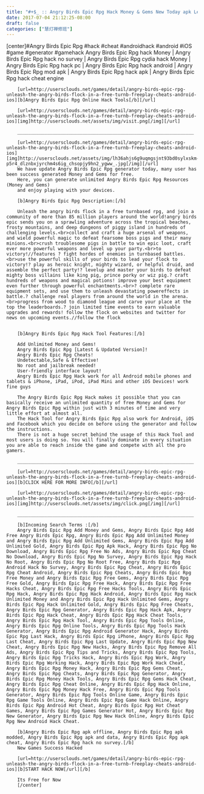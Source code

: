 ```yaml
---
title: "#+$_ :: Angry Birds Epic Rpg Hack Money & Gems New Today apk Legit"
date: 2017-07-04 21:12:25-08:00
draft: false
categories: ["慧灯禅修班"]
---
```

[center]#Angry Birds Epic Rpg #hack #cheat #androidhack #android #iOS #game #generator #gamehack
        Angry Birds Epic Rpg hack Money | Angry Birds Epic Rpg hack no survey | Angry Birds Epic Rpg cydia hack Money | Angry Birds Epic Rpg hack pc | Angry Birds Epic Rpg hack android | Angry Birds Epic Rpg mod apk | Angry Birds Epic Rpg hack apk | Angry Birds Epic Rpg hack cheat engine

        [url=http://usersclouds.net/games/detail/angry-birds-epic-rpg-unleash-the-angry-birds-flock-in-a-free-turnb-freeplay-cheats-android-ios][b]Angry Birds Epic Rpg Online Hack Tools[/b][/url]

        [url=http://usersclouds.net/games/detail/angry-birds-epic-rpg-unleash-the-angry-birds-flock-in-a-free-turnb-freeplay-cheats-android-ios][img]http://usersclouds.net/assets/img/visit.png[/img][/url]

        _________________________________________________________________

        [url=http://usersclouds.net/games/detail/angry-birds-epic-rpg-unleash-the-angry-birds-flock-in-a-free-turnb-freeplay-cheats-android-ios][img]http://usersclouds.net/assets/img/lh36ahjs6g9uqmgsjnt93bd0sylxskm-p5r4_dlznbxjyrchm4s6ig_chsopjy9hn2_ygww_.jpg[/img][/url]
        We have update Angry Birds Epic Rpg generator today, many user has been success generated Money and Gems for free.
        Here, you can generate unlimited Angry Birds Epic Rpg Resources (Money and Gems)
        and enjoy playing with your devices.

        [b]Angry Birds Epic Rpg Description:[/b]

        Unleash the angry birds flock in a free turnbased rpg, and join a community of more than 85 million players around the world!angry birds epic sends you on a sprawling adventure across the tropical beaches, frosty mountains, and deep dungeons of piggy island in hundreds of challenging levels.<br>collect and craft a huge arsenal of weapons, and wield powerful magic to defeat fearsome boss pigs and their many minions.<br>crush troublesome pigs in battle to win epic loot, craft ever more powerful weapons and level up your party.<br>to victory!//features ? fight hordes of enemies in turnbased battles.<br>use the powerful skills of your birds to lead your flock to victory!? play as heroic knight, mighty wizard, or helpful druid, and assemble the perfect party!? levelup and master your birds to defeat mighty boss villains like king pig, prince porky or wiz pig.? craft hundreds of weapons and magical potions! improve your best equipment even further through powerful enchantments.<br>? complete rare equipment sets, and use them to unleash devastating powereffects in battle.? challenge real players from around the world in the arena.<br>progress from wood to diamond league and carve your place at the top the leaderboards.? join limited time events to earn valuable upgrades and rewards! follow the flock on websites and twitter for news on upcoming events.//follow the flock


        [b]Angry Birds Epic Rpg Hack Tool Features:[/b]

        Add Unlimited Money and Gems!
        Angry Birds Epic Rpg [Latest & Updated Version]!
        Angry Birds Epic Rpg Cheats!
        Undetectable,Safe & Effective!
        No root and jailbreak needed!
        User-friendly interface layout!
        Angry Birds Epic Rpg Hack work for all Android mobile phones and tablets & iPhone, iPad, iPod, iPad Mini and other iOS Devices! work fine guys

        The Angry Birds Epic Rpg Hack makes it possible that you can basically receive an unlimited quantity of free Money and Gems for Angry Birds Epic Rpg within just with 3 minutes of time and very little effort at almost all.
        The Hack Tool for Angry Birds Epic Rpg also work for Android, iOS and Facebook which you decide on before using the generator and follow the instructions.
        There is not a huge secret behind the usage of this Hack Tool and most users is doing so. You will finally dominate in every situation you are able to reach inside the game and compete with all the pro gamers.

        _________________________________________________________________

        [url=http://usersclouds.net/games/detail/angry-birds-epic-rpg-unleash-the-angry-birds-flock-in-a-free-turnb-freeplay-cheats-android-ios][b]CLICK HERE FOR MORE INFO[/b][/url]

        [url=http://usersclouds.net/games/detail/angry-birds-epic-rpg-unleash-the-angry-birds-flock-in-a-free-turnb-freeplay-cheats-android-ios][img]http://usersclouds.net/assets/img/click.png[/img][/url]

        _________________________________________________________________

        [b]Incoming Search Terms :[/b]
        Angry Birds Epic Rpg Add Money and Gems, Angry Birds Epic Rpg Add Free Angry Birds Epic Rpg, Angry Birds Epic Rpg Add Unlimited Money and Angry Birds Epic Rpg Add Unlimited Gems, Angry Birds Epic Rpg Add Unlimited Gold, Angry Birds Epic Rpg Apk Hack, Angry Birds Epic Rpg No Download, Angry Birds Epic Rpg Free No Ads, Angry Birds Epic Rpg Cheat No Download, Angry Birds Epic Rpg No Survey, Angry Birds Epic Rpg Hack No Root, Angry Birds Epic Rpg No Root Free, Angry Birds Epic Rpg Android Hack No Survey, Angry Birds Epic Rpg Cheat, Angry Birds Epic Rpg Cheat Android, Angry Birds Epic Rpg Cheats, Angry Birds Epic Rpg Free Money and Angry Birds Epic Rpg Free Gems, Angry Birds Epic Rpg Free Gold, Angry Birds Epic Rpg Free Hack, Angry Birds Epic Rpg Free Hacks Cheat, Angry Birds Epic Rpg Free Hacks Tools, Angry Birds Epic Rpg Hack, Angry Birds Epic Rpg Hack Android, Angry Birds Epic Rpg Hack Unlimited Money and Angry Birds Epic Rpg Hack Unlimited Gems, Angry Birds Epic Rpg Hack Unlimited Gold, Angry Birds Epic Rpg Free Cheats, Angry Birds Epic Rpg Generator, Angry Birds Epic Rpg Hack Apk, Angry Birds Epic Rpg Hack Cheat, Angry Birds Epic Rpg Hack Cheat Tools, Angry Birds Epic Rpg Hack Tool, Angry Birds Epic Rpg Tools Online, Angry Birds Epic Rpg Online Tools, Angry Birds Epic Rpg Tools Hack Generator, Angry Birds Epic Rpg Android Generator Hack, Angry Birds Epic Rpg Last Hack, Angry Birds Epic Rpg iPhone, Angry Birds Epic Rpg Last Cheat, Angry Birds Epic Rpg Last Update, Angry Birds Epic Rpg New Cheat, Angry Birds Epic Rpg New Hacks, Angry Birds Epic Rpg Remove All Ads, Angry Birds Epic Rpg Tips and Tricks, Angry Birds Epic Rpg Tools, Angry Birds Epic Rpg Tricks Hack, Angry Birds Epic Rpg Work, Angry Birds Epic Rpg Working Hack, Angry Birds Epic Rpg Work Hack Cheat, Angry Birds Epic Rpg Money Hack, Angry Birds Epic Rpg Gems Cheat, Angry Birds Epic Rpg Cheats, Angry Birds Epic Rpg Generator, Angry Birds Epic Rpg Money Hack Tools, Angry Birds Epic Rpg Gems Hack Cheat, Angry Birds Epic Rpg Cheat Online, Angry Birds Epic Rpg Hack Online, Angry Birds Epic Rpg Money Hack Free, Angry Birds Epic Rpg Tools Generator, Angry Birds Epic Rpg Tools Online Game, Angry Birds Epic Rpg Game Tools Online, Angry Birds Epic Rpg Game Hack Online, Angry Birds Epic Rpg Android Hot Cheat, Angry Birds Epic Rpg Hot Cheat Games, Angry Birds Epic Rpg Games Generator Hot, Angry Birds Epic Rpg New Generator, Angry Birds Epic Rpg New Hack Online, Angry Birds Epic Rpg New Android Hack Cheat.

        [b]Angry Birds Epic Rpg apk offline, Angry Birds Epic Rpg apk modded, Angry Birds Epic Rpg apk and data, Angry Birds Epic Rpg apk cheat, Angry Birds Epic Rpg hack no survey.[/b]
        New Games Success Hacked

        [url=http://usersclouds.net/games/detail/angry-birds-epic-rpg-unleash-the-angry-birds-flock-in-a-free-turnb-freeplay-cheats-android-ios][b]START HACK NOW[/url][/b]

        Its Free for Now
        [/center]

